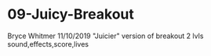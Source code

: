 # 09-Juicy-Breakout
Bryce Whitmer 11/10/2019
"Juicier" version of breakout
2 lvls sound,effects,score,lives
